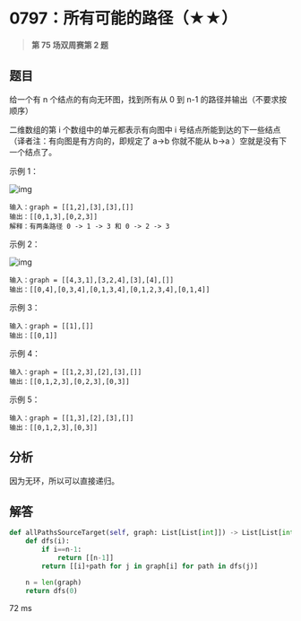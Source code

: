 # 0797：所有可能的路径（★★）


> **第 75 场双周赛第 2 题**

## 题目

给一个有 n 个结点的有向无环图，找到所有从 0 到 n-1 的路径并输出（不要求按顺序）

二维数组的第 i 个数组中的单元都表示有向图中 i 号结点所能到达的下一些结点
（译者注：有向图是有方向的，即规定了 a→b 你就不能从 b→a ）空就是没有下一个结点了。
 
示例 1：

![img](https://assets.leetcode.com/uploads/2020/09/28/all_1.jpg)

	输入：graph = [[1,2],[3],[3],[]]
	输出：[[0,1,3],[0,2,3]]
	解释：有两条路径 0 -> 1 -> 3 和 0 -> 2 -> 3
	
示例 2：

![img](https://assets.leetcode.com/uploads/2020/09/28/all_2.jpg)

	输入：graph = [[4,3,1],[3,2,4],[3],[4],[]]
	输出：[[0,4],[0,3,4],[0,1,3,4],[0,1,2,3,4],[0,1,4]]

示例 3：

	输入：graph = [[1],[]]
	输出：[[0,1]]

示例 4：

	输入：graph = [[1,2,3],[2],[3],[]]
	输出：[[0,1,2,3],[0,2,3],[0,3]]
	
示例 5：

	输入：graph = [[1,3],[2],[3],[]]
	输出：[[0,1,2,3],[0,3]]


## 分析

因为无环，所以可以直接递归。

## 解答

```python
def allPathsSourceTarget(self, graph: List[List[int]]) -> List[List[int]]:
	def dfs(i):
		if i==n-1:
			return [[n-1]]
		return [[i]+path for j in graph[i] for path in dfs(j)]

	n = len(graph)
	return dfs(0)
```
72 ms

